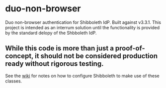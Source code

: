 # duo-non-browser
Duo non-browser authentication for Shibboleth IdP.  Built against v3.3.1.  This project is intended as an interrum solution until the functionality is provided by the standard delopy of the Shbboleth IdP.

## While this code is more than just a proof-of-concept, it should not be considered production ready without rigorous testing.

See the [wiki](https://github.com/JohnPfeifer/duo-non-browser/wiki) for notes on how to configure Shibboleth to make use of these classes.
